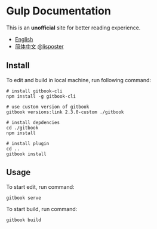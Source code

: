 # Gulp Documentation

This is an **unofficial** site for better reading experience.

* [English](http://gulpjs.org/en/)
* [简体中文](http://gulpjs.org/zh-cn/) [@lisposter](https://github.com/lisposter/gulp-docs-zh-cn)

## Install

To edit and build in local machine, run following command:

```shell
# install gitbook-cli
npm install -g gitbook-cli

# use custom version of gitbook
gitbook versions:link 2.3.0-custom ./gitbook

# install depdencies
cd ./gitbook
npm install

# install plugin
cd ..
gitbook install
```

## Usage

To start edit, run command:

```shell
gitbook serve
```

To start build, run command:

```shell
gitbook build
```

